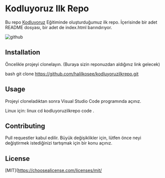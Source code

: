 # Kodluyoruz Ilk Repo

Bu repo [Kodluyoruz](https://www.kodluyoruz.org) Eğitiminde oluşturduğumuz ilk repo. İçerisinde bir adet README dosyası, bir adet de index.html barındırıyor.

![github](figures/github.png)

## Installation

Öncelikle projeyi clonelayın. (Buraya sizin reponuzdan aldığınız link gelecek)

bash
git clone https://github.com/halilkosee/kodluyoruzilkrepo.git


## Usage

Projeyi cloneladıktan sonra Visual Studio Code programında açınız.

Linux için:
linux
cd kodluyoruzilkrepo
code .


## Contributing
Pull requestler kabul edilir. Büyük değişiklikler için, lütfen önce neyi değiştirmek istediğinizi tartışmak için bir konu açınız.


## License
[MIT](https://choosealicense.com/licenses/mit/
